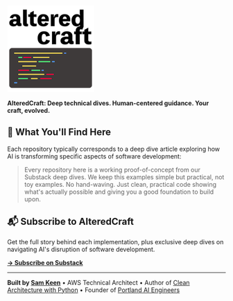 ![AlteredCraft Logo](./docs/logo.v1.small.png)

**AlteredCraft: Deep technical dives. Human-centered guidance. Your craft, evolved.**

## 🎯 What You'll Find Here

Each repository typically corresponds to a deep dive article exploring how AI is transforming specific aspects of software development:

> Every repository here is a working proof-of-concept from our Substack deep dives.
> We keep this examples simple but practical, not toy examples. No hand-waving. Just clean, practical code showing what's actually possible and giving you a good foundation to build upon.

## 📬 Subscribe to AlteredCraft
Get the full story behind each implementation, plus exclusive deep dives on navigating AI's disruption of software development.

**[→ Subscribe on Substack](https://alteredcraft.substack.com)**

---

**Built by [Sam Keen](www.linkedin.com/in/samkeen)** • AWS Technical Architect • Author of [Clean Architecture with Python](https://www.amazon.com/Clean-Architecture-Python-maintainable-architectural/dp/183664289X) • Founder of [Portland AI Engineers](https://www.portlandai.engineer/)
